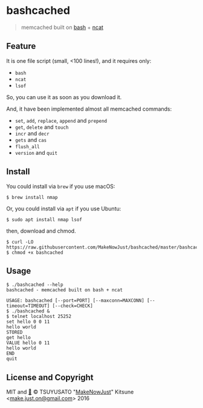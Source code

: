 # bashcached

> memcached built on [bash] + [ncat]

[bash]: https://www.gnu.org/software/bash/
[ncat]: https://nmap.org/ncat/


## Feature

It is one file script (small, <100 lines!), and it requires only:

  - `bash`
  - `ncat`
  - `lsof`

So, you can use it as soon as you download it.

And, it have been implemented almost all memcached commands:

  - `set`, `add`, `replace`, `append` and `prepend`
  - `get`, `delete` and `touch`
  - `incr` and `decr`
  - `gets` and `cas`
  - `flush_all`
  - `version` and `quit`

## Install

You could install via `brew` if you use macOS:

```console
$ brew install nmap
```

Or, you could install via `apt` if you use Ubuntu:

```console
$ sudo apt install nmap lsof
```

then, download and chmod.

```console
$ curl -LO https://raw.githubusercontent.com/MakeNowJust/bashcached/master/bashcached
$ chmod +x bashcached
```

## Usage

```console
$ ./bashcached --help
bashcached - memcached built on bash + ncat

USAGE: bashcached [--port=PORT] [--maxconn=MAXCONN] [--timeout=TIMEOUT] [--check=CHECK]
$ ./bashcached &
$ telnet localhost 25252
set hello 0 0 11
hello world
STORED
get hello
VALUE hello 0 11
hello world
END
quit
```


## License and Copyright

MIT and [:sushi:](https://github.com/MakeNowJust/sushi-ware)
© TSUYUSATO "[MakeNowJust](https://quine.codes)" Kitsune <<make.just.on@gmail.com>> 2016
